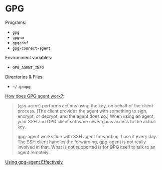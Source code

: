 # GPG

Programs:
- `gpg`
- `gpgsm`
- `gpgconf`
- `gpg-connect-agent`

Environment variables:
- `GPG_AGENT_INFO`

Directories & Files:
- `~/.gnupg`

[How does GPG agent work?](https://unix.stackexchange.com/q/188668/162971):

> (`gpg-agent`) performs actions using the key, on behalf of the client process. (The client provides the agent with something to sign, encrypt, or decrypt, and the agent does so.) When using an agent, your SSH and GPG client software never gains access to the actual key.
>
>  gpg-agent works fine with SSH agent forwarding. I use it every day. The SSH client handles the forwarding, gpg-agent is not really involved in that. What is not supported is for GPG itself to talk to an agent remotely.

[Using gpg-agent Effectively](https://eklitzke.org/using-gpg-agent-effectively)
